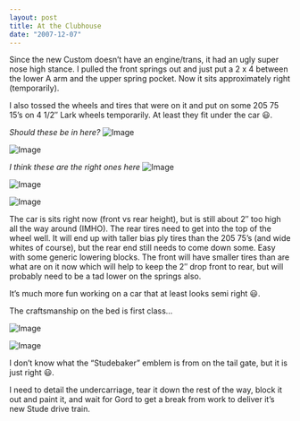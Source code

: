 ```yaml
---
layout: post
title: At the Clubhouse
date: "2007-12-07"
---
```


Since the new Custom doesn’t have an engine/trans, it had an ugly super nose high stance. I pulled the front springs out and just put a 2 x 4 between the lower A arm and the upper spring pocket. Now it sits approximately right (temporarily).

I also tossed the wheels and tires that were on it and put on some 205 75 15’s on 4 1/2″ Lark wheels temporarily. At least they fit under the car 😃.

_Should these be in here?_
![Image](/images/pop/Kart_Hauler_Blog/3-pics_019.jpg)

![Image](/images/pop/Kart_Hauler_Blog/3-pics_021.jpg)


_I think these are the right ones here_
![Image](/images/pop/Kart_Hauler_Blog/3-Stude-a-mino_025.jpg)

![Image](/images/pop/Kart_Hauler_Blog/3-Stude-a-mino_029.jpg)

![Image](/images/pop/Kart_Hauler_Blog/3-Stude-a-mino_033.jpg)

The car is sits right now (front vs rear height), but is still about 2″ too high all the way around (IMHO). The rear tires need to get into the top of the wheel well. It will end up with taller bias ply tires than the 205 75’s (and wide whites of course), but the rear end still needs to come down some. Easy with some generic lowering blocks. The front will have smaller tires than are what are on it now which will help to keep the 2″ drop front to rear, but will probably need to be a tad lower on the springs also.

It’s much more fun working on a car that at least looks semi right 😃.

The craftsmanship on the bed is first class…

![Image](/images/pop/Kart_Hauler_Blog/3-Stude-a-mino_041.jpg)

![Image](/images/pop/Kart_Hauler_Blog/3-Stude-a-mino_050.jpg)

I don’t know what the “Studebaker” emblem is from on the tail gate, but it is just right 😃.

I need to detail the undercarriage, tear it down the rest of the way, block it out and paint it, and wait for Gord to get a break from work to deliver it’s new Stude drive train.
